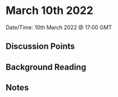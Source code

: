 # March 10th 2022

Date/Time: 10th March 2022 @ 17:00 GMT


## Discussion Points



## Background Reading



## Notes



